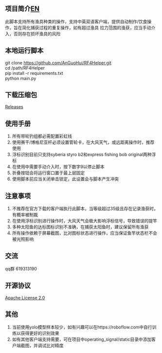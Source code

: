 ## 项目简介[EN](https://github.com/AnGuoHui/RF4Helper/blob/main/readmeEn.md)
此脚本支持所有渔具种类的操作，支持中英双语客户端，提供自动制作/饮食操作，旨在简化捕获过程的重复操作，如有超过渔具
拉力范围的渔获，应当手动介入，否则存在损坏渔具的风险
## 本地运行脚本
git clone https://github.com/AnGuoHui/RF4Helper.git  
cd /path/RF4Helper  
pip install -r requirements.txt  
python main.py  
## 下载压缩包
[Releases](https://github.com/AnGuoHui/RF4Helper/releases/tag/v0.1.0)
## 使用手册
1. 所有带轮钓组都必需配置彩虹线
2. 使用赛干/博格尼亚杆必须设置管轮卡，在大风天气，或远距离操作时，推荐使用
3. 浮标识别目前只支持syberia styro b2和express fishing bob original两种浮标
4. 在使用中需要手动介入时，按下数字9以停止脚本
5. 折叠按钮会将运行窗口置于最上层固定
6. 使用脚本前应当关闭单击锁定，此设置会与脚本产生冲突
## 注意事项
1. 不推荐在官方下载的客户端执行此脚本，当等级超过35级且存在记录渔获时，有概率被制裁
2. 在使用浮标识别进行操作时，大风天气会极大影响浮标信号，导致错误的提竿
3. 多种太阳鱼的达标图标识别不准确，在捕获太阳鱼时，建议保留所有渔获
4. 所有操作依赖于屏幕截图，比对图标状态进行操作，应当保证鱼竿状态栏不会被光照影响
## 交流
qq群 619313190 
## 开源协议
[Apache License 2.0](https://github.com/AnGuoHui/RF4Helper/blob/main/LICENSE)
## 其他
1. 当前使用yolo模型样本较少，如有兴趣可以在https://roboflow.com中自行训练以获得更好的识别效果
2. 如有其他客户端支持需要，可在项目中operating_signal/static目录中添加客户端截图，并调试比对精度
